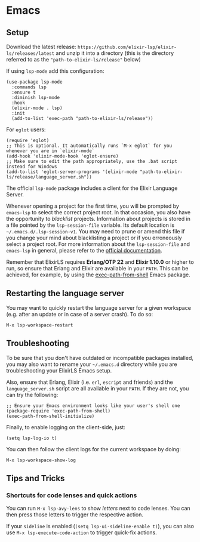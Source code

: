 # Emacs

## Setup

Download the latest release:
  `https://github.com/elixir-lsp/elixir-ls/releases/latest` and unzip it into a
  directory (this is the directory referred to as the
  `"path-to-elixir-ls/release"` below)

If using `lsp-mode` add this configuration:
```elisp
(use-package lsp-mode
  :commands lsp
  :ensure t
  :diminish lsp-mode
  :hook
  (elixir-mode . lsp)
  :init
  (add-to-list 'exec-path "path-to-elixir-ls/release"))
```

For `eglot` users:
```elisp
(require 'eglot)
;; This is optional. It automatically runs `M-x eglot` for you whenever you are in `elixir-mode`
(add-hook 'elixir-mode-hook 'eglot-ensure)
;; Make sure to edit the path appropriately, use the .bat script instead for Windows
(add-to-list 'eglot-server-programs '(elixir-mode "path-to-elixir-ls/release/language_server.sh"))
```

The official `lsp-mode` package includes a client for the Elixir
Language Server.

Whenever opening a project for the first time, you will be prompted by
`emacs-lsp` to select the correct project root. In that occasion, you
also have the opportunity to _blacklist_ projects. Information about
projects is stored in a file pointed by the `lsp-session-file`
variable. Its default location is `~/.emacs.d/.lsp-session-v1`. You
may need to prune or amend this file if you change your mind about
blacklisting a project or if you erroneously select a project
root. For more information about the `lsp-session-file` and
`emacs-lsp` in general, please refer to the [official
documentation](https://emacs-lsp.github.io/lsp-mode/).

Remember that ElixirLS requires **Erlang/OTP 22** and **Elixir 1.10.0** or
higher to run, so ensure that Erlang and Elixir are available in your `PATH`.
This can be achieved, for example, by using the
[exec-path-from-shell](https://github.com/purcell/exec-path-from-shell)
Emacs package.

## Restarting the language server

You may want to quickly restart the language server for a given
workspace (e.g. after an update or in case of a server crash). To do
so:

```
M-x lsp-workspace-restart
```

## Troubleshooting

To be sure that you don't have outdated or incompatible packages
installed, you may also want to rename your `~/.emacs.d` directory
while you are troubleshooting your ElixirLS Emacs setup.

Also, ensure that Erlang, Elixir (i.e. `erl`, `escript` and friends) and the
`language_server.sh` script are all available in your `PATH`. If they are
not, you can try the following:

```elisp
;; Ensure your Emacs environment looks like your user's shell one
(package-require 'exec-path-from-shell)
(exec-path-from-shell-initialize)
```

Finally, to enable logging on the client-side, just:

```elisp
(setq lsp-log-io t)
```

You can then follow the client logs for the current workspace by doing:

```
M-x lsp-workspace-show-log
```

## Tips and Tricks

### Shortcuts for code lenses and quick actions

You can run `M-x lsp-avy-lens` to show _letters_ next to code
lenses. You can then press those letters to trigger the respective
action.

If your `sideline` is enabled (`(setq lsp-ui-sideline-enable t)`), you
can also use `M-x lsp-execute-code-action` to trigger quick-fix
actions.
